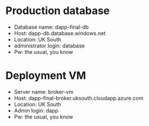 # Production database

- Database name: dapp-final-db
- Host: dapp-db.database.windows.net
- Location: UK South
- administrator login: database
- Pw: the usual, you know

# Deployment VM

- Server name: broker-vm
- Host: dapp-final-broker.uksouth.cloudapp.azure.com
- Location: UK South
- Admin login: dapp
- Pw: the usual, you know